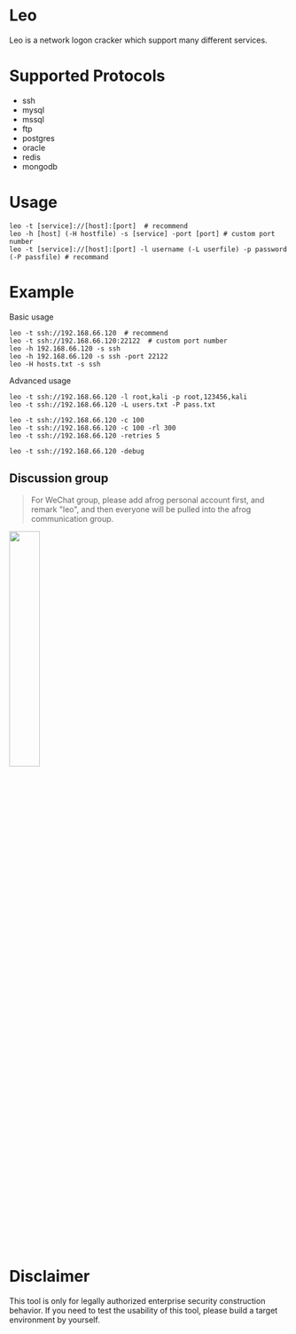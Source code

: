 # Leo
Leo is a network logon cracker which support many different services.

# Supported Protocols
- ssh
- mysql
- mssql
- ftp
- postgres
- oracle
- redis
- mongodb

# Usage

```
leo -t [service]://[host]:[port]  # recommend
leo -h [host] (-H hostfile) -s [service] -port [port] # custom port number
leo -t [service]://[host]:[port] -l username (-L userfile) -p password (-P passfile) # recommand
```

# Example

Basic usage
```
leo -t ssh://192.168.66.120  # recommend
leo -t ssh://192.168.66.120:22122  # custom port number
leo -h 192.168.66.120 -s ssh
leo -h 192.168.66.120 -s ssh -port 22122
leo -H hosts.txt -s ssh
```

Advanced usage
```
leo -t ssh://192.168.66.120 -l root,kali -p root,123456,kali
leo -t ssh://192.168.66.120 -L users.txt -P pass.txt

leo -t ssh://192.168.66.120 -c 100
leo -t ssh://192.168.66.120 -c 100 -rl 300
leo -t ssh://192.168.66.120 -retries 5

leo -t ssh://192.168.66.120 -debug
```

## Discussion group

> For WeChat group, please add afrog personal account first, and remark "leo", and then everyone will be pulled into the afrog communication group.

<img src="https://github.com/zan8in/afrog/blob/main/images/afrog.png" width="33%" />

# Disclaimer
This tool is only for legally authorized enterprise security construction behavior. If you need to test the usability of this tool, please build a target environment by yourself.